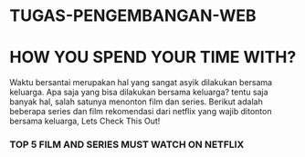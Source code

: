 # TUGAS-PENGEMBANGAN-WEB
<!DOCTYPE html>
<html lang="en">
<head>
    <meta charset="UTF-8">
    <meta name="viewport" content="width=device-width, initial-scale=1.0">
    <title>PIESPACES</title>
    <h1 style="text-align: left">HOW YOU SPEND YOUR TIME WITH?</h1>
<p style="text-align: left">Waktu bersantai merupakan hal yang sangat asyik dilakukan bersama keluarga. Apa saja yang bisa dilakukan bersama keluarga? tentu saja banyak hal, salah satunya menonton film dan series. Berikut adalah beberapa series dan film rekomendasi dari netflix yang wajib ditonton bersama keluarga, Lets Check This Out!
</p>
    <h3>TOP 5 FILM AND SERIES MUST WATCH ON NETFLIX</h3>
</head>
<body>
